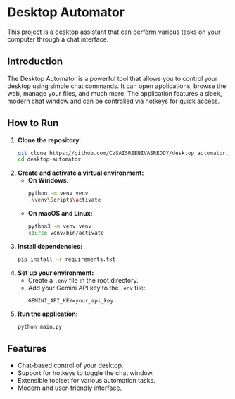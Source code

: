 # Desktop Automator

This project is a desktop assistant that can perform various tasks on your computer through a chat interface.

## Introduction

The Desktop Automator is a powerful tool that allows you to control your desktop using simple chat commands. It can open applications, browse the web, manage your files, and much more. The application features a sleek, modern chat window and can be controlled via hotkeys for quick access.

## How to Run

1.  **Clone the repository:**
    ```bash
    git clone https://github.com/CVSAISREENIVASREDDY/desktop_automator.git
    cd desktop-automator
    ```
2.  **Create and activate a virtual environment:**
    * **On Windows:**
        ```bash
        python -m venv venv
        .\venv\Scripts\activate
        ```
    * **On macOS and Linux:**
        ```bash
        python3 -m venv venv
        source venv/bin/activate
        ```
3.  **Install dependencies:**
    ```bash
    pip install -r requirements.txt
    ```
4.  **Set up your environment:**
    * Create a `.env` file in the root directory.
    * Add your Gemini API key to the `.env` file:
        ```
        GEMINI_API_KEY=your_api_key
        ```
5.  **Run the application:**
    ```bash
    python main.py
    ```

## Features

* Chat-based control of your desktop.
* Support for hotkeys to toggle the chat window.
* Extensible toolset for various automation tasks.
* Modern and user-friendly interface.